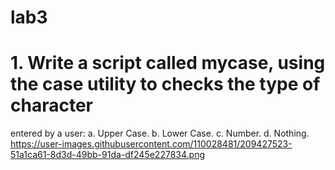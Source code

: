 # lab3
# 1. Write a script called mycase, using the case utility to checks the type of character
entered by a user:
a. Upper Case.
b. Lower Case.
c. Number.
d. Nothing.
https://user-images.githubusercontent.com/110028481/209427523-51a1ca61-8d3d-49bb-91da-df245e227834.png
